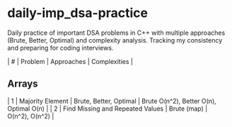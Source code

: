 # daily-imp_dsa-practice
Daily practice of important DSA problems in C++ with multiple approaches (Brute, Better, Optimal) and complexity analysis. Tracking my consistency and preparing for coding interviews.

| # | Problem | Approaches | Complexities |
## Arrays
| 1 | Majority Element | Brute, Better, Optimal | Brute O(n^2), Better O(n), Optimal O(n) | 
| 2 | Find Missing and Repeated Values | Brute (map) | O(n^2), O(n^2) |
